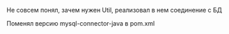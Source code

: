 Не совсем понял, зачем нужен Util, реализовал в нем соединение с БД<br>

Поменял версию mysql-connector-java в pom.xml 